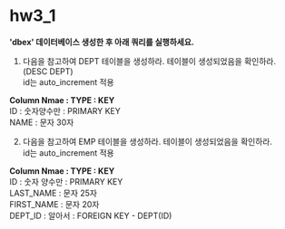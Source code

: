 # hw3_1

**'dbex' 데이터베이스 생성한 후 아래 쿼리를 실행하세요.**

1. 다음을 참고하여 DEPT 테이블을 생성하라. 테이블이 생성되었음을 확인하라.(DESC DEPT)  
 id는 auto_increment 적용

**Column Nmae : TYPE : KEY**  
ID : 숫자양수만 : PRIMARY KEY  
NAME : 문자 30자  


2. 다음을 참고하여 EMP 테이블을 생성하라. 테이블이 생성되었음을 확인하라.  
id는 auto_increment 적용
   
**Column Nmae : TYPE : KEY**  
ID : 숫자 양수만 : PRIMARY KEY  
LAST_NAME : 문자 25자  
FIRST_NAME : 문자 20자  
DEPT_ID : 알아서 : FOREIGN KEY - DEPT(ID)  
